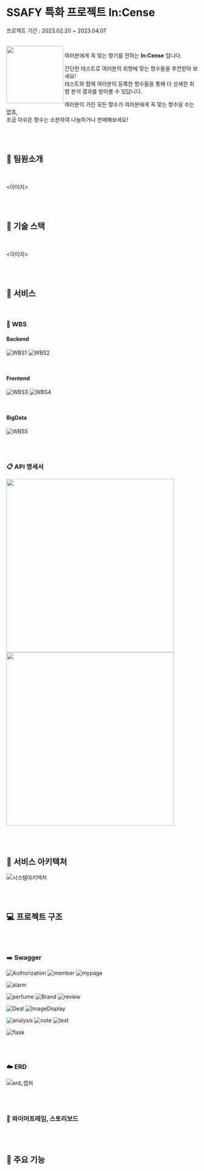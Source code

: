 # **SSAFY 특화 프로젝트 In:Cense**

프로젝트 기간 : 2023.02.20 ~ 2023.04.07

<br>

<img src="/uploads/5c07169f8bdef70891859089c98ccaf6/Icon.png" align="left" width="150" height="150">

<!-- 여러분에게 꼭 맞는 향기를 전하는 **In:Cense** 입니다. <br>
향수 취향을 테스트하고, 취향에 맞는 향수들을 추천받아 보세요. <br>
여러분들이 1,000개 이상의 향수 목록들을 둘러보며 등록한 향수들을 통해 더 상세한 취향 분석 결과를 받아볼 수도 있답니다! <br>
여러분이 구매한 모든 향수가 여러분에게 꼭 맞는 향수일 수는 없죠, <br> 그러니 조금 아쉬운 향수는 소분하여 나눔하거나 판매해보세요! <br> -->

여러분에게 꼭 맞는 향기를 전하는 **In:Cense** 입니다. <br>

간단한 테스트로 여러분의 취향에 맞는 향수들을 추천받아 보세요! <br>
테스트와 함께 여러분이 등록한 향수들을 통해 더 상세한 취향 분석 결과를 받아볼 수 있답니다. <br>

여러분이 가진 모든 향수가 여러분에게 꼭 맞는 향수일 수는 없죠, <br>
조금 아쉬운 향수는 소분하여 나눔하거나 판매해보세요! 



<!-- 여러분의 향수 취향을 테스트하고, 취향에 맞는 향수를 추천받아 보세요. <br>
1,000개 이상의 향수 목록을 둘러보세요. <br>
향수를 소분하여 나눔하거나, 구매 후 아쉬운 향수를 판매해보세요.  <br>
여러분의 활동 내역을 확인하고 상세한 취향 분석 결과를 받아보세요. <br> -->


<br><br>

## 🚴 팀원소개

<br>

<이미지>

<br><br>

## 🔧 기술 스택

<br>

<이미지>

<br><br>

## 📂 서비스

<br>

### 🔎 WBS

#### Backend
![WBS1](/uploads/0d1fc45e527e82a0316d804f873988b8/WBS1.PNG)
![WBS2](/uploads/931b8535a2dc46f69d7f739bc7d8a0b6/WBS2.PNG)

<br>

#### Frontend
![WBS3](/uploads/0897b3fb4640fdb47e23d2a8af485c1a/WBS3.PNG)
![WBS4](/uploads/48b122a25109f97944b16d6827565e43/WBS4.PNG)

<br>

#### BigData
![WBS5](/uploads/9e9dcd1f0733d1bc84139852d4e65cf4/WBS5.PNG)


<br><br>

### 📋 API 명세서

<!-- 두 이미지를 한 행으로 할 수 있는 최선의 사이즈 -->
<img src="/uploads/a86cf62f8879a0ed0ff465327df19a27/API명세서1.PNG" width="440" height="454">
<img src="/uploads/0cb73b9a2ad83eebf7ac3819553ed42c/API명세서2.PNG" width="440" height="454">


<br><br>

## 🔌 서비스 아키텍처
![시스템아키텍처](/uploads/2a14a81fdb392b15552003714e7ce8a7/시스템아키텍처.png)

<br><br>

## 💻 프로젝트 구조

<br><br>

### ✒️ Swagger

![Authorization](/uploads/6d12c2c5bdcb13d4a21684f4a6b3dee6/Authorization.PNG)
![member](/uploads/44d8e97306a0735433366f75610c6ea4/member.PNG)
![mypage](/uploads/e53755920653d450781ca341f818f204/mypage.PNG)

![alarm](/uploads/21047e98c786187c1b2c6cbd1578e161/alarm.PNG)

![perfume](/uploads/5add1541512f58e3c4221c47a0b8cc91/perfume.PNG)
![Brand](/uploads/7110e00ff59abc704ba0145f3b472d45/Brand.PNG)
![review](/uploads/1a3b21a416132deab606ffb8198d4873/review.PNG)

![Deal](/uploads/06262fb9611948e6ca47778de50a1c4c/Deal.PNG)
![ImageDisplay](/uploads/ba63f7d397f6df5d7ee7a38fe99aa271/ImageDisplay.PNG)

![analysis](/uploads/7eaf70d2183bb9938e98a26a619a0661/analysis.PNG)
![note](/uploads/0ab0e958f00669116275cacad21085e8/note.PNG)
![test](/uploads/a64b66f8327461cebc9a6aeb2a079679/test.PNG)

![flask](/uploads/59c369ad522a70116b23140570edb00f/flask.PNG)

<br><br>

### ☁️ ERD

![erd_캡처](/uploads/09982031142393488cfe7f25351b0199/erd_캡처.PNG)

<br><br>

### 🎨 와이어프레임, 스토리보드

<br><br>

## 🌈 주요 기능